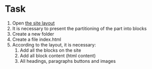 # Task

1. Open [the site layout](https://www.figma.com/file/mnLY69cYE5cqWM5w6n5hXx/Seo-%26-Digital-Marketing-Landing-Page?node-id=23%3A2)
2. It is necessary to present the partitioning of the part into blocks
3. Create a new folder
4. Create a file index.html
5. According to the layout, it is necessary:
   1. Add all the blocks on the site
   2. Add all block content (html content)
   3. All headings, paragraphs buttons and images
